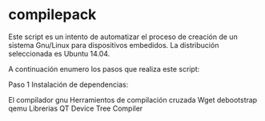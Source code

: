 # compilepack

Este script es un intento de automatizar el proceso de creación de un sistema Gnu/Linux para dispositivos embedidos.
La distribución seleccionada es Ubuntu 14.04.

A continuación enumero los pasos que realiza este script:

Paso 1 Instalación de dependencias:

El compilador gnu
Herramientos de compilación cruzada
Wget
debootstrap
qemu
Librerias QT
Device Tree Compiler 
